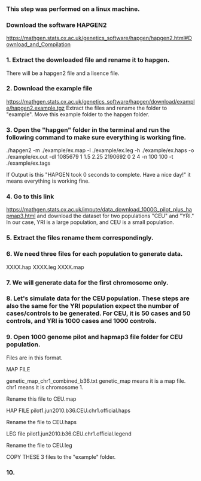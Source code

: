 ### This step was performed on a linux machine.
### Download the software HAPGEN2
https://mathgen.stats.ox.ac.uk/genetics_software/hapgen/hapgen2.html#Download_and_Compilation

### 1. Extract the downloaded file and rename it to hapgen.
There will be a hapgen2 file and a lisence file.

### 2. Download the example file
https://mathgen.stats.ox.ac.uk/genetics_software/hapgen/download/example/hapgen2.example.tgz
Extract the files and rename the folder to "example".
Move this example folder to the hapgen folder.

### 3. Open the "hapgen" folder in the terminal and run the following command to make sure everything is working fine.

./hapgen2 -m ./example/ex.map -l ./example/ex.leg -h ./example/ex.haps -o ./example/ex.out -dl 1085679 1 1.5 2.25 2190692 0 2 4 -n 100 100 -t ./example/ex.tags

If Output is this 
"HAPGEN took 0 seconds to complete. Have a nice day!"
it means everything is working fine.

### 4. Go to this link 
https://mathgen.stats.ox.ac.uk/impute/data_download_1000G_pilot_plus_hapmap3.html
and download the dataset for two populations "CEU" and "YRI." In our case, YRI is a large population, and CEU is a small population.


### 5. Extract the files rename them correspondingly.

### 6. We need three files for each population to generate data.
XXXX.hap
XXXX.leg
XXXX.map


### 7. We will generate data for the first chromosome only.

### 8. Let's simulate data for the CEU population. These steps are also the same for the YRI population expect the number of cases/controls to be generated. For CEU, it is 50 cases and 50 controls, and YRI is 1000 cases and 1000 controls.


### 9. Open 1000 genome pilot and hapmap3 file folder for CEU population.

Files are in this format.

MAP FILE

genetic_map_chr1_combined_b36.txt 
genetic_map means it is a map file.
chr1 means it is chromosome 1. 

Rename this file to CEU.map

HAP FILE
pilot1.jun2010.b36.CEU.chr1.official.haps

Rename the file to CEU.haps

LEG file
pilot1.jun2010.b36.CEU.chr1.official.legend

Rename the file to CEU.leg

COPY THESE 3 files to the "example" folder.


### 10. 
